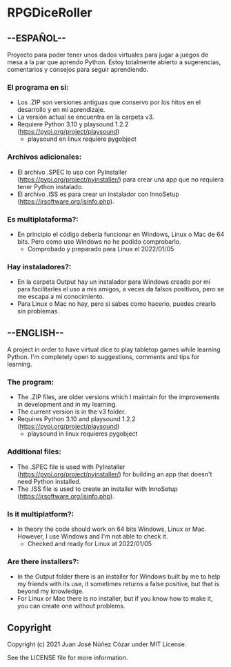 # RPGDiceRoller

## --ESPAÑOL--

Proyecto para poder tener unos dados virtuales para jugar a juegos de mesa a la par que aprendo Python.
Estoy totalmente abierto a sugerencias, comentarios y consejos para seguir aprendiendo.

### El programa en si:

* Los .ZIP son versiones antiguas que conservo por los hitos en el desarrollo y en mi aprendizaje.
* La versión actual se encuentra en la carpeta v3.
* Requiere Python 3.10 y playsound 1.2.2 (https://pypi.org/project/playsound)
  * playsound en linux requiere pygobject

### Archivos adicionales:

* El archivo .SPEC lo uso con PyInstaller (https://pypi.org/project/pyinstaller/) para crear una app que no requiera tener Python instalado.
* El archivo .ISS es para crear un instalador con InnoSetup (https://jrsoftware.org/isinfo.php).

### Es multiplataforma?:

* En principio el código debería funcionar en Windows, Linux o Mac de 64 bits. Pero como uso Windows no he podido comprobarlo.
  * Comprobado y preparado para Linux el 2022/01/05

### Hay instaladores?:

* En la carpeta Output hay un instalador para Windows creado por mí para facilitarles el uso a mis amigos, a veces da falsos positivos, pero se me escapa a mi conocimiento.
* Para Linux o Mac no hay, pero si sabes como hacerlo, puedes crearlo sin problemas.


## --ENGLISH--

A project in order to have virtual dice to play tabletop games while learning Python.
I'm completely open to suggestions, comments and tips for learning.

### The program:

* The .ZIP files, are older versions which I maintain for the improvements in development and in my learning.
* The current version is in the v3 folder.
* Requires Python 3.10 and playsound 1.2.2 (https://pypi.org/project/playsound)
  * playsound in linux requieres pygobject

### Additional files:

* The .SPEC file is used with PyInstaller (https://pypi.org/project/pyinstaller/) for building an app that doesn't need Python installed.
* The .ISS file is used to create an installer with InnoSetup (https://jrsoftware.org/isinfo.php).

### Is it multiplatform?:

* In theory the code should work on 64 bits Windows, Linux or Mac. However, I use Windows and I'm not able to check it.
  * Checked and ready for Linux at 2022/01/05

### Are there installers?:

* In the Output folder there is an installer for Windows built by me to help my friends with its use, it sometimes returns a false positive, but that is beyond my knowledge.
* For Linux or Mac there is no installer, but if you know how to make it, you can create one without problems.

## Copyright

Copyright (c) 2021 Juan José Núñez Cózar under MIT License.

See the LICENSE file for more information.